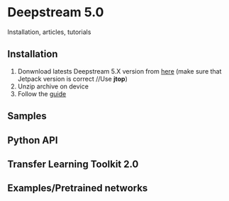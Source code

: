 # Deepstream 5.0 
Installation, articles, tutorials

## Installation

1. Donwnload latests Deepstream 5.X version from [here](https://developer.nvidia.com/deepstream-getting-started) (make sure that Jetpack version is correct //Use **jtop**)
2. Unzip archive on device
3. Follow the [guide](https://docs.nvidia.com/metropolis/deepstream/dev-guide/index.html)

## Samples

## Python API

## Transfer Learning Toolkit 2.0

## Examples/Pretrained networks

